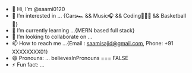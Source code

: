 - 👋 Hi, I’m @saami0120
- 👀 I’m interested in ... {Cars🏎️ && Music🎧 && Coding👨🏼‍💻 && Basketball🏀}
- 🌱 I’m currently learning ...{MERN based full stack}
- 💞️ I’m looking to collaborate on ...
- 📫 How to reach me ...{Email : saamisajid@gmail.com,
Phone: +91 XXXXXXXX01}
- 😄 Pronouns: ... believesInPronouns === FALSE
- ⚡ Fun fact: ...

<!---
saami0120/saami0120 is a ✨ special ✨ repository because its `README.md` (this file) appears on your GitHub profile.
You can click the Preview link to take a look at your changes.
--->
